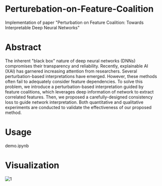 # Perturebation-on-Feature-Coalition
Implementation of paper "Perturbation on Feature Coalition: Towards Interpretable Deep Neural Networks"

# Abstract
The inherent "black box" nature of deep neural networks (DNNs) compromises their transparency and reliability. Recently, explainable AI (XAI) has garnered increasing attention from researchers. Several perturbation-based interpretations have emerged. However, these methods often fail to adequately consider feature dependencies. To solve this problem, we introduce a perturbation-based interpretation guided by feature coalitions, which leverages deep information of network to extract correlated features. Then, we proposed a carefully-designed consistency loss to guide network interpretation. Both quantitative and qualitative experiments are conducted to validate the effectiveness of our proposed method.

# Usage
demo.ipynb

# Visualization
![1](./illustration.tif)
